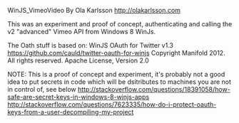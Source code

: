 WinJS_VimeoVideo
By Ola Karlsson
http://olakarlsson.com

This was an experiment and proof of concept, authenticating and calling the v2 "advanced" Vimeo API from Windows 8 WinJs. 

The Oath stuff is based on: 
WinJS OAuth for Twitter v1.3
https://github.com/cauld/twitter-oauth-for-winjs
Copyright Manifold 2012. All rights reserved.
Apache License, Version 2.0

NOTE: This is a proof of concept and experiment, it's probably not a good idea to put secrets in code which will be dsitributes to machines you are not in control of, see below
http://stackoverflow.com/questions/18391058/how-safe-are-secret-keys-in-windows-8-winjs-apps
http://stackoverflow.com/questions/7623335/how-do-i-protect-oauth-keys-from-a-user-decompiling-my-project